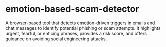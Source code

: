 # emotion-based-scam-detector
A browser-based tool that detects emotion-driven triggers in emails and chat messages to identify potential phishing or scam attempts. It highlights urgent, fearful, or enticing phrases, provides a risk score, and offers guidance on avoiding social engineering attacks.
